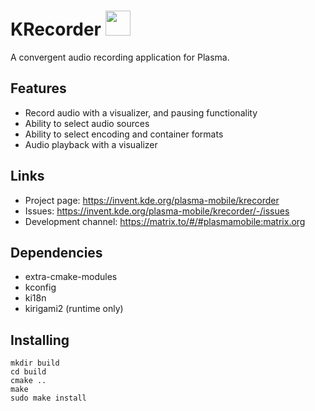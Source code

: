 <!--
- SPDX-FileCopyrightText: 2020 Jonah Brüchert <jbb@kaidan.im>
- SPDX-License-Identifier: GPL-3.0-or-later
-->

# KRecorder <img src="logo.png" width="40"/>
A convergent audio recording application for Plasma.

## Features
* Record audio with a visualizer, and pausing functionality
* Ability to select audio sources
* Ability to select encoding and container formats
* Audio playback with a visualizer

## Links
* Project page: https://invent.kde.org/plasma-mobile/krecorder
* Issues: https://invent.kde.org/plasma-mobile/krecorder/-/issues
* Development channel: https://matrix.to/#/#plasmamobile:matrix.org

## Dependencies

* extra-cmake-modules
* kconfig
* ki18n
* kirigami2 (runtime only)

## Installing
```
mkdir build
cd build
cmake ..
make
sudo make install
```
